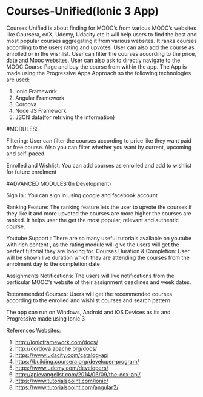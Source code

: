 # Courses-Unified(Ionic 3 App)
Courses Unified is about finding for MOOC’s from various MOOC’s websites like Coursera, edX, Udemy, Udacity etc.It will help users to find the best and most popular courses aggregating it from various websites. It ranks courses according to the users rating and upvotes. User can also add the course as enrolled or in the wishlist. User can filter the courses according to the price, date and Mooc websites. User can also ask to directly navigate to the MOOC Course Page and buy the course from within the app.
The App is made using the Progressive Apps Approach so the following technologies are used:
1)	Ionic Framework
2)	Angular Framework
3)	Cordova
4)	Node JS Framework
5)	JSON data(for retriving the information)



#MODULES:

Filtering: User can filter the courses according to price like they want paid or free course. Also you can filter whether you want by current, upcoming and self-paced. 

Enrolled and Wishlist: You can add courses as enrolled and add to wishlist for future enrolment



#ADVANCED MODULES:(In Development)

Sign In : You can sign in using google and facebook account

Ranking Feature: The ranking feature lets the user to upvote the courses if they like it and more upvoted the courses are more higher the courses are ranked. It helps user the get the most popular, relevant and authentic course.  

Youtube Support : There are so many useful tutorials available on youtube with rich content , as the rating module will give the  users will get the perfect tutorial they are looking for.
 Courses Duration & Completion: User will be shown live duration which they are attending the courses from the enrolment day to the completion date

Assignments Notifications: The users will live notifications from the particular MOOC’s website of their assignment deadlines and week dates.

Recommended Courses: Users will get the recommended courses according to the enrolled and wishlist courses and search pattern.

The app can run on Windows, Android and iOS Devices as its and Progressive made using Ionic 3

References
Websites:
1)	http://ionicframework.com/docs/
2)	http://cordova.apache.org/docs/
3)	https://www.udacity.com/catalog-api
4)	https://building.coursera.org/developer-program/
5)	https://www.udemy.com/developers/
6)	http://apievangelist.com/2014/06/09/the-edx-api/
7)	https://www.tutorialspoint.com/ionic/
8)	https://www.tutorialspoint.com/angular2/
